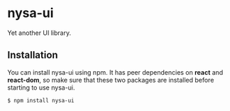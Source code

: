 # nysa-ui

Yet another UI library.

## Installation

You can install nysa-ui using npm. It has peer dependencies on **react** and **react-dom**, so make sure that these two packages are installed before starting to use nysa-ui.

```
$ npm install nysa-ui
```